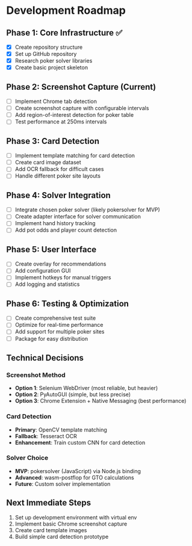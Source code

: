 # Development Roadmap

## Phase 1: Core Infrastructure ✅
- [x] Create repository structure
- [x] Set up GitHub repository
- [x] Research poker solver libraries
- [x] Create basic project skeleton

## Phase 2: Screenshot Capture (Current)
- [ ] Implement Chrome tab detection
- [ ] Create screenshot capture with configurable intervals
- [ ] Add region-of-interest detection for poker table
- [ ] Test performance at 250ms intervals

## Phase 3: Card Detection
- [ ] Implement template matching for card detection
- [ ] Create card image dataset
- [ ] Add OCR fallback for difficult cases
- [ ] Handle different poker site layouts

## Phase 4: Solver Integration
- [ ] Integrate chosen poker solver (likely pokersolver for MVP)
- [ ] Create adapter interface for solver communication
- [ ] Implement hand history tracking
- [ ] Add pot odds and player count detection

## Phase 5: User Interface
- [ ] Create overlay for recommendations
- [ ] Add configuration GUI
- [ ] Implement hotkeys for manual triggers
- [ ] Add logging and statistics

## Phase 6: Testing & Optimization
- [ ] Create comprehensive test suite
- [ ] Optimize for real-time performance
- [ ] Add support for multiple poker sites
- [ ] Package for easy distribution

## Technical Decisions

### Screenshot Method
- **Option 1**: Selenium WebDriver (most reliable, but heavier)
- **Option 2**: PyAutoGUI (simple, but less precise)
- **Option 3**: Chrome Extension + Native Messaging (best performance)

### Card Detection
- **Primary**: OpenCV template matching
- **Fallback**: Tesseract OCR
- **Enhancement**: Train custom CNN for card detection

### Solver Choice
- **MVP**: pokersolver (JavaScript) via Node.js binding
- **Advanced**: wasm-postflop for GTO calculations
- **Future**: Custom solver implementation

## Next Immediate Steps
1. Set up development environment with virtual env
2. Implement basic Chrome screenshot capture
3. Create card template images
4. Build simple card detection prototype
